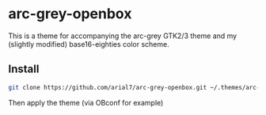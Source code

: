 # arc-grey-openbox

This is a theme for accompanying the arc-grey GTK2/3 theme and my (slightly modified)
base16-eighties color scheme.

## Install

```sh
git clone https://github.com/arial7/arc-grey-openbox.git ~/.themes/arc-grey-openbox
```

Then apply the theme (via OBconf for example)

